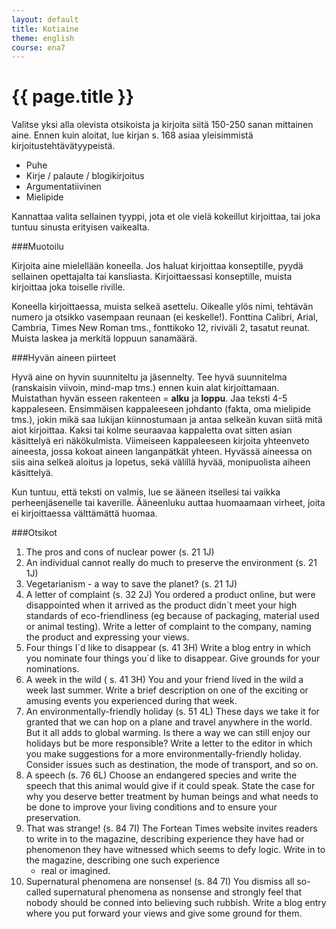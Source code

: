 ```yaml
---
layout: default
title: Kotiaine
theme: english
course: ena7
---
```


<div class="container">
<div class="header-row">
<div class="main-header">
<h1>{{ page.title }}</h1>
</div>
</div>
<div class="content-row">
<div class="main-content">

Valitse yksi alla olevista otsikoista ja kirjoita siitä 150-250 sanan mittainen aine. Ennen kuin aloitat, lue kirjan
s. 168 asiaa yleisimmistä kirjoitustehtävätyypeistä.

* Puhe
* Kirje / palaute / blogikirjoitus
* Argumentatiivinen
* Mielipide

Kannattaa valita sellainen tyyppi, jota et ole vielä kokeillut
kirjoittaa, tai joka tuntuu sinusta erityisen vaikealta.

###Muotoilu

Kirjoita aine mielellään koneella. Jos haluat kirjoittaa konseptille, pyydä sellainen opettajalta tai kansliasta.
Kirjoittaessasi konseptille, muista kirjoittaa joka toiselle riville.

Koneella kirjoittaessa, muista selkeä asettelu. Oikealle ylös nimi, tehtävän numero ja otsikko vasempaan reunaan
(ei keskelle!). Fonttina Calibri, Arial, Cambria, Times New Roman tms., fonttikoko 12, riviväli 2, tasatut reunat.
Muista laskea ja merkitä loppuun sanamäärä.

###Hyvän aineen piirteet

Hyvä aine on hyvin suunniteltu ja jäsennelty. Tee hyvä suunnitelma (ranskaisin viivoin, mind-map tms.) ennen kuin alat
kirjoittamaan. Muistathan hyvän esseen rakenteen = **alku** ja **loppu**. Jaa teksti 4-5 kappaleseen. Ensimmäisen
kappaleeseen johdanto (fakta, oma mielipide tms.), jokin mikä saa lukijan kiinnostumaan ja antaa selkeän kuvan siitä
mitä aiot kirjoittaa. Kaksi tai kolme seuraavaa kappaletta ovat sitten asian käsittelyä eri näkökulmista.
Viimeiseen kappaleeseen kirjoita yhteenveto aineesta, jossa kokoat aineen langanpätkät yhteen. Hyvässä aineessa on
siis aina selkeä aloitus ja lopetus, sekä välillä hyvää, monipuolista aiheen käsittelyä.

Kun tuntuu, että teksti on valmis, lue se ääneen itsellesi tai vaikka perheenjäsenelle tai kaverille.
Ääneenluku auttaa huomaamaan virheet, joita ei kirjoittaessa välttämättä huomaa.

###Otsikot

1. The pros and cons of nuclear power (s. 21 1J)
2. An individual cannot really do much to preserve the environment (s. 21 1J)
3. Vegetarianism - a way to save the planet? (s. 21 1J)
4. A letter of complaint (s. 32 2J)
    You ordered a product online, but were disappointed when it arrived as the product didn´t meet your high standards
    of eco-friendliness (eg because of packaging, material used or animal testing). Write a letter of complaint to the
    company, naming the product and expressing your views.
5. Four things I´d like to disappear (s. 41 3H)
    Write a blog entry in which you nominate four things you´d like to disappear. Give grounds for your nominations.
6. A week in the wild ( s. 41 3H)
    You and your friend lived in the wild a week last summer. Write a brief description on one of the exciting or
    amusing events you experienced during that week.
7. An environmentally-friendly holiday (s. 51 4L)
    These days we take it for granted that we can hop on a plane and travel anywhere in the world. But it all adds to
    global warming. Is there a way we can still enjoy our holidays but be more responsible? Write a letter to the editor
    in which you make suggestions for a more environmentally-friendly holiday. Consider issues such as destination, the
    mode of transport, and so on.
8. A speech (s. 76 6L)
    Choose an endangered species and write the speech that this animal would give if it could speak. State the case for
    why you deserve better treatment by human beings and what needs to be done to improve your living conditions and to
    ensure your preservation.
9. That was strange! (s. 84 7I)
    The Fortean Times website invites readers to write in to the magazine, describing experience they have had or
    phenomenon they have witnessed which seems to defy logic. Write in to the magazine, describing one such experience
    - real or imagined.
10. Supernatural phenomena are nonsense! (s. 84 7I)
    You dismiss all so-called supernatural phenomena as nonsense and strongly feel that nobody should be conned into
    believing such rubbish. Write a blog entry where you put forward your views and give some ground for them.


</div>
</div>
</div>
